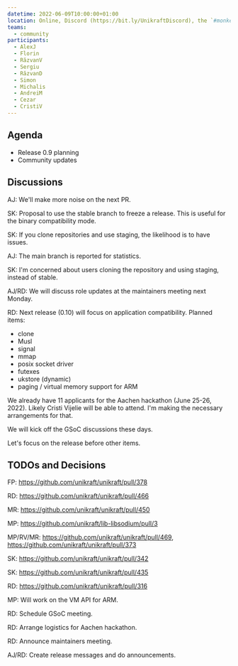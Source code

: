 ```yaml
---
datetime: 2022-06-09T10:00:00+01:00
location: Online, Discord (https://bit.ly/UnikraftDiscord), the `#monkey-business` voice channel
teams:
  - community
participants:
  - AlexJ
  - Florin
  - RăzvanV
  - Sergiu
  - RăzvanD
  - Simon
  - Michalis
  - AndreiM
  - Cezar
  - CristiV
---
```


## Agenda

* Release 0.9 planning
* Community updates

## Discussions

AJ: We'll make more noise on the next PR.

SK: Proposal to use the stable branch to freeze a release.
This is useful for the binary compatibility mode.

SK: If you clone repositories and use staging, the likelihood is to have issues.

AJ: The main branch is reported for statistics.

SK: I'm concerned about users cloning the repository and using staging, instead of stable.

AJ/RD: We will discuss role updates at the maintainers meeting next Monday.

RD: Next release (0.10) will focus on application compatibility.
Planned items:
* clone
* Musl
* signal
* mmap
* posix socket driver
* futexes
* ukstore (dynamic)
* paging / virtual memory support for ARM

We already have 11 applicants for the Aachen hackathon (June 25-26, 2022).
Likely Cristi Vijelie will be able to attend.
I'm making the necessary arrangements for that.

We will kick off the GSoC discussions these days.

Let's focus on the release before other items.

## TODOs and Decisions

FP: https://github.com/unikraft/unikraft/pull/378

RD: https://github.com/unikraft/unikraft/pull/466

MR: https://github.com/unikraft/unikraft/pull/450

MP: https://github.com/unikraft/lib-libsodium/pull/3

MP/RV/MR: https://github.com/unikraft/unikraft/pull/469, https://github.com/unikraft/unikraft/pull/373

SK: https://github.com/unikraft/unikraft/pull/342

SK: https://github.com/unikraft/unikraft/pull/435

RD: https://github.com/unikraft/unikraft/pull/316

MP: Will work on the VM API for ARM.

RD: Schedule GSoC meeting.

RD: Arrange logistics for Aachen hackathon.

RD: Announce maintainers meeting.

AJ/RD: Create release messages and do announcements.
